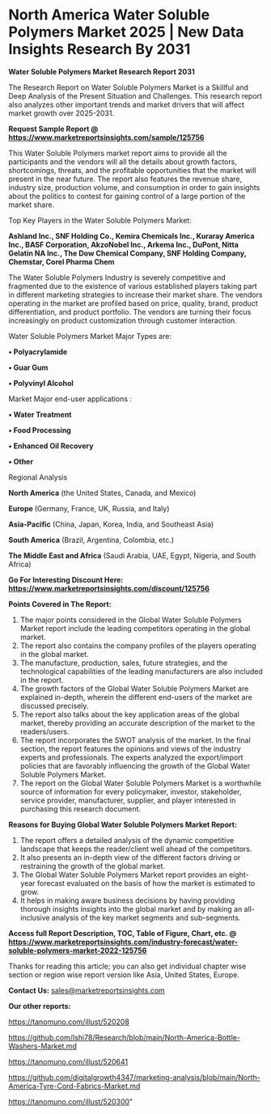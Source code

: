 # North America Water Soluble Polymers Market 2025 | New Data Insights Research By 2031

<strong>Water Soluble Polymers Market Research Report 2031</strong>

The Research Report on Water Soluble Polymers Market is a Skillful and Deep Analysis of the Present Situation and Challenges. This research report also analyzes other important trends and market drivers that will affect market growth over 2025-2031.

<strong>Request Sample Report @ <a href=https://www.marketreportsinsights.com/sample/125756>https://www.marketreportsinsights.com/sample/125756</a></strong>

This Water Soluble Polymers market report aims to provide all the participants and the vendors will all the details about growth factors, shortcomings, threats, and the profitable opportunities that the market will present in the near future. The report also features the revenue share, industry size, production volume, and consumption in order to gain insights about the politics to contest for gaining control of a large portion of the market share.

Top Key Players in the Water Soluble Polymers Market:

<strong>Ashland Inc., SNF Holding Co., Kemira Chemicals Inc., Kuraray America Inc., BASF Corporation, AkzoNobel Inc., Arkema Inc., DuPont, Nitta Gelatin NA Inc., The Dow Chemical Company, SNF Holding Company, Chemstar, Corel Pharma Chem</strong>

The Water Soluble Polymers Industry is severely competitive and fragmented due to the existence of various established players taking part in different marketing strategies to increase their market share. The vendors operating in the market are profiled based on price, quality, brand, product differentiation, and product portfolio. The vendors are turning their focus increasingly on product customization through customer interaction.

Water Soluble Polymers Market Major Types are:

<strong>• Polyacrylamide

• Guar Gum

• Polyvinyl Alcohol</strong>

Market Major end-user applications :

<strong>• Water Treatment

• Food Processing

• Enhanced Oil Recovery

• Other</strong>

Regional Analysis

</u><strong><b>North America</b></strong> (the United States, Canada, and Mexico)

<strong><b>Europe </b></strong>(Germany, France, UK, Russia, and Italy)

<strong><b>Asia-Pacific</b></strong> (China, Japan, Korea, India, and Southeast Asia)

<strong><b>South America</b></strong> (Brazil, Argentina, Colombia, etc.)

<strong><b>The Middle East and Africa</b></strong> (Saudi Arabia, UAE, Egypt, Nigeria, and South Africa)

<strong>Go For Interesting Discount Here: <a href=https://www.marketreportsinsights.com/discount/125756>https://www.marketreportsinsights.com/discount/125756</a></strong>

<strong>Points Covered in The Report:</strong>
<ol>
  <li>The major points considered in the Global Water Soluble Polymers Market report include the leading competitors operating in the global market.</li>
  <li>The report also contains the company profiles of the players operating in the global market.</li>
  <li>The manufacture, production, sales, future strategies, and the technological capabilities of the leading manufacturers are also included in the report.</li>
  <li>The growth factors of the Global Water Soluble Polymers Market are explained in-depth, wherein the different end-users of the market are discussed precisely.</li>
  <li>The report also talks about the key application areas of the global market, thereby providing an accurate description of the market to the readers/users.</li>
  <li>The report incorporates the SWOT analysis of the market. In the final section, the report features the opinions and views of the industry experts and professionals. The experts analyzed the export/import policies that are favorably influencing the growth of the Global Water Soluble Polymers Market.</li>
  <li>The report on the Global Water Soluble Polymers Market is a worthwhile source of information for every policymaker, investor, stakeholder, service provider, manufacturer, supplier, and player interested in purchasing this research document.</li>
</ol>
<strong>Reasons for Buying Global Water Soluble Polymers Market Report:</strong>

<ol>
  <li>The report offers a detailed analysis of the dynamic competitive landscape that keeps the reader/client well ahead of the competitors.</li>
  <li>It also presents an in-depth view of the different factors driving or restraining the growth of the global market.</li>
  <li>The Global Water Soluble Polymers Market report provides an eight-year forecast evaluated on the basis of how the market is estimated to grow.</li>
  <li>It helps in making aware business decisions by having providing thorough insights insights into the global market and by making an all-inclusive analysis of the key market segments and sub-segments.</li>
</ol>
<strong>Access full Report Description, TOC, Table of Figure, Chart, etc. @ <a href=https://www.marketreportsinsights.com/industry-forecast/water-soluble-polymers-market-2022-125756>https://www.marketreportsinsights.com/industry-forecast/water-soluble-polymers-market-2022-125756</a></strong>


Thanks for reading this article; you can also get individual chapter wise section or region wise report version like Asia, United States, Europe.

<strong>Contact Us:</strong>
sales@marketreportsinsights.com

<strong>Our other reports:</strong>

<a href=https://tanomuno.com/illust/520208>https://tanomuno.com/illust/520208</a>

<a href=https://github.com/Ishi78/Research/blob/main/North-America-Bottle-Washers-Market.md>https://github.com/Ishi78/Research/blob/main/North-America-Bottle-Washers-Market.md</a>

<a href=https://tanomuno.com/illust/520641>https://tanomuno.com/illust/520641</a>

<a href=https://github.com/digitalgrowth4347/marketing-analysis/blob/main/North-America-Tyre-Cord-Fabrics-Market.md>https://github.com/digitalgrowth4347/marketing-analysis/blob/main/North-America-Tyre-Cord-Fabrics-Market.md</a>

<a href=https://tanomuno.com/illust/520300>https://tanomuno.com/illust/520300</a>"
